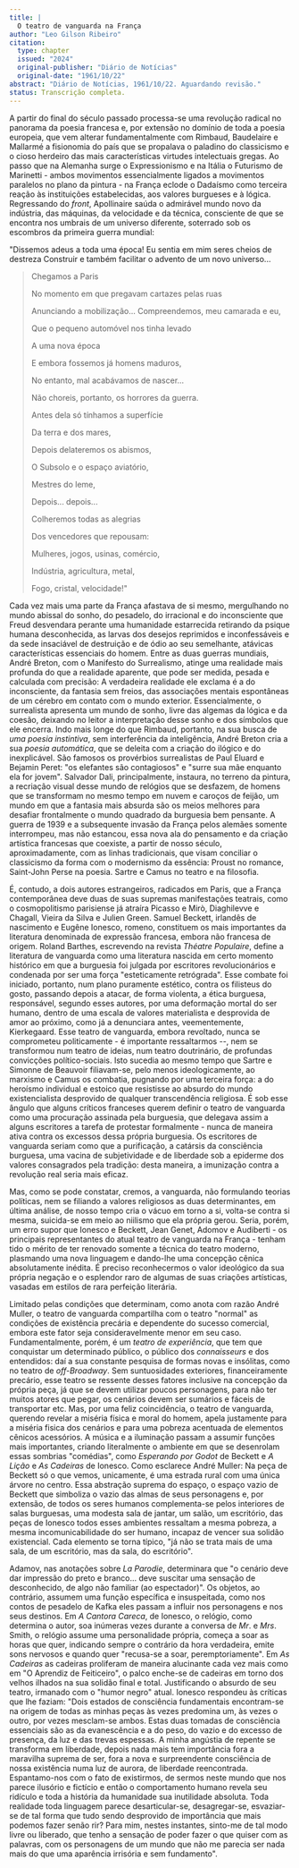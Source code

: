 ```yaml
---
title: |
  O teatro de vanguarda na França
author: "Leo Gilson Ribeiro"
citation:
  type: chapter
  issued: "2024"
  original-publisher: "Diário de Notícias"
  original-date: "1961/10/22"
abstract: "Diário de Notícias, 1961/10/22. Aguardando revisão."
status: Transcrição completa.
---
```


A partir do final do século passado processa-se uma revolução radical no panorama da poesia francesa e, por extensão no domínio de toda a poesia europeia, que vem alterar fundamentalmente com Rimbaud, Baudelaire e Mallarmé a fisionomia do país que se propalava o paladino do classicismo e o cioso herdeiro das mais características virtudes intelectuais gregas. Ao passo que na Alemanha surge o Expressionismo e na Itália o Futurismo de Marinetti - ambos movimentos essencialmente ligados a movimentos paralelos no plano da pintura - na França eclode o Dadaísmo como terceira reação às instituições estabelecidas, aos valores burgueses e à lógica. Regressando do *front*, Apollinaire saúda o admirável mundo novo da indústria, das máquinas, da velocidade e da técnica, consciente de que se encontra nos umbrais de um universo diferente, soterrado sob os escombros da primeira guerra mundial:

"Dissemos adeus a toda uma época! Eu sentia em mim seres cheios de destreza Construir e também facilitar o advento de um novo universo\...

> Chegamos a Paris
>
> No momento em que pregavam cartazes pelas ruas
>
> Anunciando a mobilização\... Compreendemos, meu camarada e eu,
>
> Que o pequeno automóvel nos tinha levado
>
> A uma nova época
>
> E embora fossemos já homens maduros,
>
> No entanto, mal acabávamos de nascer\...
>
> Não choreis, portanto, os horrores da guerra.
>
> Antes dela só tínhamos a superfície
>
> Da terra e dos mares,
>
> Depois delateremos os abismos,
>
> O Subsolo e o espaço aviatório,
>
> Mestres do leme,
>
> Depois\... depois\...
>
> Colheremos todas as alegrias
>
> Dos vencedores que repousam:
>
> Mulheres, jogos, usinas, comércio,
>
> Indústria, agricultura, metal,
>
> Fogo, cristal, velocidade!"

Cada vez mais uma parte da França afastava de si mesmo, mergulhando no mundo abissal do sonho, do pesadelo, do irracional e do inconsciente que Freud desvendara perante uma humanidade estarrecida retirando da psique humana desconhecida, as larvas dos desejos reprimidos e inconfessáveis e da sede insaciável de destruição e de ódio ao seu semelhante, atávicas características essenciais do homem. Entre as duas guerras mundiais, André Breton, com o Manifesto do Surrealismo, atinge uma realidade mais profunda do que a realidade aparente, que pode ser medida, pesada e calculada com precisão: A verdadeira realidade ele exclama é a do inconsciente, da fantasia sem freios, das associações mentais espontâneas de um cérebro em contato com o mundo exterior. Essencialmente, o surrealista apresenta um mundo de sonho, livre das algemas da lógica e da coesão, deixando no leitor a interpretação desse sonho e dos símbolos que ele encerra. Indo mais longe do que Rimbaud, portanto, na sua busca de *uma poesia instintiva*, sem interferência da inteligência, André Breton cria a sua *poesia automática*, que se deleita com a criação do ilógico e do inexplicável. São famosos os provérbios surrealistas de Paul Eluard e Bejamin Peret: "os elefantes são contagiosos" e "surre sua mãe enquanto ela for jovem". Salvador Dali, principalmente, instaura, no terreno da pintura, a recriação visual desse mundo de relógios que se desfazem, de homens que se transformam no mesmo tempo em nuvem e caroços de feijão, um mundo em que a fantasia mais absurda são os meios melhores para desafiar frontalmente o mundo quadrado da burguesia bem pensante. A guerra de 1939 e a subsequente invasão da França pelos alemães somente interrompeu, mas não estancou, essa nova ala do pensamento e da criação artística francesas que coexiste, a partir de nosso século, aproximadamente, com as linhas tradicionais, que visam conciliar o classicismo da forma com o modernismo da essência: Proust no romance, Saint-John Perse na poesia. Sartre e Camus no teatro e na filosofia.

É, contudo, a dois autores estrangeiros, radicados em Paris, que a França contemporânea deve duas de suas supremas manifestações teatrais, como o cosmopolitismo parisiense já atraíra Picasso e Mirò, Diaghilevve e Chagall, Vieira da Silva e Julien Green. Samuel Beckett, irlandês de nascimento e Eugêne Ionesco, romeno, constituem os mais importantes da literatura denominada de expressão francesa, embora não francesa de origem. Roland Barthes, escrevendo na revista *Théatre Populaire*, define a literatura de vanguarda como uma literatura nascida em certo momento histórico em que a burguesia foi julgada por escritores revolucionários e condenada por ser uma força "esteticamente retrógrada". Esse combate foi iniciado, portanto, num plano puramente estético, contra os filisteus do gosto, passando depois a atacar, de forma violenta, a ética burguesa, responsável, segundo esses autores, por uma deformação mortal do ser humano, dentro de uma escala de valores materialista e desprovida de amor ao próximo, como já a denunciara antes, veementemente, Kierkegaard. Esse teatro de vanguarda, embora revoltado, nunca se comprometeu politicamente - é importante ressaltarmos --, nem se transformou num teatro de ideias, num teatro doutrinário, de profundas convicções político-sociais. Isto sucedia ao mesmo tempo que Sartre e Simonne de Beauvoir filiavam-se, pelo menos ideologicamente, ao marxismo e Camus os combatia, pugnando por uma terceira força: a do heroísmo individual e estoico que resistisse ao absurdo do mundo existencialista desprovido de qualquer transcendência religiosa. É sob esse ângulo que alguns críticos franceses querem definir o teatro de vanguarda como uma procuração assinada pela burguesia, que delegava assim a alguns escritores a tarefa de protestar formalmente - nunca de maneira ativa contra os excessos dessa própria burguesia. Os escritores de vanguarda seriam como que a purificação, a catársis da consciência burguesa, uma vacina de subjetividade e de liberdade sob a epiderme dos valores consagrados pela tradição: desta maneira, a imunização contra a revolução real seria mais eficaz.

Mas, como se pode constatar, cremos, a vanguarda, não formulando teorias políticas, nem se filiando a valores religiosos as duas determinantes, em última análise, de nosso tempo cria o vácuo em torno a si, volta-se contra si mesma, suicida-se em meio ao niilismo que ela própria gerou. Seria, porém, um erro supor que Ionesco e Beckett, Jean Genet, Adomov e Audiberti - os principais representantes do atual teatro de vanguarda na França - tenham tido o mérito de ter renovado somente a técnica do teatro moderno, plasmando uma nova linguagem e dando-lhe uma concepção cênica absolutamente inédita. É preciso reconhecermos o valor ideológico da sua própria negação e o esplendor raro de algumas de suas criações artísticas, vasadas em estilos de rara perfeição literária.

Limitado pelas condições que determinam, como anota com razão André Muller, o teatro de vanguarda compartilha com o teatro "normal" as condições de existência precária e dependente do sucesso comercial, embora este fator seja consideravelmente menor em seu caso. Fundamentalmente, porém, é um *teatro de experiência*, que tem que conquistar um determinado público, o público dos *connaisseurs* e dos entendidos: daí a sua constante pesquisa de formas novas e insólitas, como no teatro de *off-Broadway*. Sem suntuosidades exteriores, financeiramente precário, esse teatro se ressente desses fatores inclusive na concepção da própria peça, já que se devem utilizar poucos personagens, para não ter muitos atores que pegar, os cenários devem ser sumários e fáceis de transportar etc. Mas, por uma feliz coincidência, o teatro de vanguarda, querendo revelar a miséria física e moral do homem, apela justamente para a miséria fisica dos cenários e para uma pobreza acentuada de elementos cênicos acessórios. A música e a iluminação passam a assumir funções mais importantes, criando literalmente o ambiente em que se desenrolam essas sombrias "comédias", como *Esperando por Godot* de Beckett e *A Lição* e *As Cadeiras* de Ionesco. Como esclarece André Muller: Na peça de Beckett só o que vemos, unicamente, é uma estrada rural com uma única árvore no centro. Essa abstração suprema do espaço, o espaço vazio de Beckett que simboliza o vazio das almas de seus personagens e, por extensão, de todos os seres humanos complementa-se pelos interiores de salas burguesas, uma modesta sala de jantar, um salão, um escritório, das peças de Ionesco todos esses ambientes ressaltam a mesma pobreza, a mesma incomunicabilidade do ser humano, incapaz de vencer sua solidão existencial. Cada elemento se torna típico, "já não se trata mais de uma sala, de um escritório, mas da sala, do escritório".

Adamov, nas anotações sobre *La Parodie*, determinara que "o cenário deve dar impressão do preto e branco\... deve suscitar uma sensação de desconhecido, de algo não familiar (ao espectador)". Os objetos, ao contrário, assumem uma função específica e insuspeitada, como nos contos de pesadelo de Kafka eles passam a influir nos personagens e nos seus destinos. Em *A Cantora Careca*, de Ionesco, o relógio, como determina o autor, soa inúmeras vezes durante a conversa de *Mr*. e *Mrs*. Smith, o relógio assume uma personalidade própria, começa a soar as horas que quer, indicando sempre o contrário da hora verdadeira, emite sons nervosos e quando quer "recusa-se a soar, peremptoriamente". Em *As Cadeiras* as cadeiras proliferam de maneira alucinante cada vez mais como em "O Aprendiz de Feiticeiro", o palco enche-se de cadeiras em torno dos velhos ilhados na sua solidão final e total. Justificando o absurdo de seu teatro, irmanado com o "humor negro" atual. Ionesco respondeu às críticas que lhe faziam: "Dois estados de consciência fundamentais encontram-se na origem de todas as minhas peças às vezes predomina um, às vezes o outro, por vezes mesclam-se ambos. Estas duas tomadas de consciência essenciais são as da evanescência e a do peso, do vazio e do excesso de presença, da luz e das trevas espessas. A minha angústia de repente se transforma em liberdade, depois nada mais tem importância fora a maravilha suprema de ser, fora a nova e surpreendente consciência de nossa existência numa luz de aurora, de liberdade reencontrada. Espantamo-nos com o fato de existirmos, de sermos neste mundo que nos parece ilusório e fictício e então o comportamento humano revela seu ridículo e toda a história da humanidade sua inutilidade absoluta. Toda realidade toda linguagem parece desarticular-se, desagregar-se, esvaziar-se de tal forma que tudo sendo desprovido de importância que mais podemos fazer senão rir? Para mim, nestes instantes, sinto-me de tal modo livre ou liberado, que tenho a sensação de poder fazer o que quiser com as palavras, com os personagens de um mundo que não me parecia ser nada mais do que uma aparência irrisória e sem fundamento".


